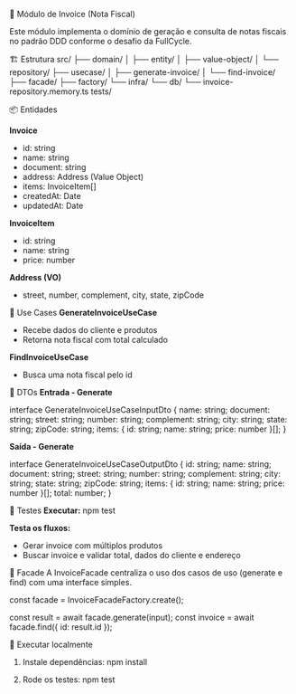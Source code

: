 🧾 Módulo de Invoice (Nota Fiscal)

Este módulo implementa o domínio de geração e consulta de notas fiscais no padrão DDD conforme o desafio da FullCycle.

🏗️ Estrutura
src/
├── domain/
│   ├── entity/
│   ├── value-object/
│   └── repository/
├── usecase/
│   ├── generate-invoice/
│   └── find-invoice/
├── facade/
├── factory/
└── infra/
    └── db/
        └── invoice-repository.memory.ts
tests/

📦 Entidades

**Invoice**
* id: string
* name: string
* document: string
* address: Address (Value Object)
* items: InvoiceItem[]
* createdAt: Date
* updatedAt: Date

**InvoiceItem**
* id: string
* name: string
* price: number

**Address (VO)**
* street, number, complement, city, state, zipCode

🧠 Use Cases
**GenerateInvoiceUseCase**
* Recebe dados do cliente e produtos
* Retorna nota fiscal com total calculado

**FindInvoiceUseCase**
* Busca uma nota fiscal pelo id

🎯 DTOs
**Entrada - Generate**

interface GenerateInvoiceUseCaseInputDto {
  name: string;
  document: string;
  street: string;
  number: string;
  complement: string;
  city: string;
  state: string;
  zipCode: string;
  items: { id: string; name: string; price: number }[];
}

**Saída - Generate**

interface GenerateInvoiceUseCaseOutputDto {
  id: string;
  name: string;
  document: string;
  street: string;
  number: string;
  complement: string;
  city: string;
  state: string;
  zipCode: string;
  items: { id: string; name: string; price: number }[];
  total: number;
}

🧪 Testes
**Executar:**
npm test

**Testa os fluxos:**
* Gerar invoice com múltiplos produtos
* Buscar invoice e validar total, dados do cliente e endereço

🧰 Facade
A InvoiceFacade centraliza o uso dos casos de uso (generate e find) com uma interface simples.

const facade = InvoiceFacadeFactory.create();

const result = await facade.generate(input);
const invoice = await facade.find({ id: result.id });

🚀 Executar localmente
1. Instale dependências:
npm install

2. Rode os testes:
npm test